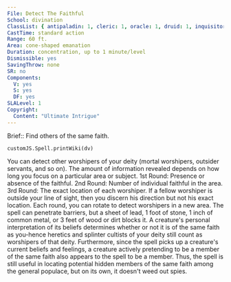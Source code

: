 ```yaml
---
File: Detect The Faithful
School: divination
ClassList: { antipaladin: 1, cleric: 1, oracle: 1, druid: 1, inquisitor: 1, paladin: 1, ranger: 1, shaman: 1 }
CastTime: standard action
Range: 60 ft.
Area: cone-shaped emanation
Duration: concentration, up to 1 minute/level
Dismissible: yes
SavingThrow: none
SR: no
Components:
  V: yes
  S: yes
  DF: yes
SLALevel: 1
Copyright:
  Content: "Ultimate Intrigue"
---
```

Brief:: Find others of the same faith.

```dataviewjs
customJS.Spell.printWiki(dv)
```

You can detect other worshipers of your deity (mortal worshipers, outsider servants, and so on). The amount of information revealed depends on how long you focus on a particular area or subject.  1st Round: Presence or absence of the faithful.  2nd Round: Number of individual faithful in the area.  3rd Round: The exact location of each worshiper. If a fellow worshiper is outside your line of sight, then you discern his direction but not his exact location.  Each round, you can rotate to detect worshipers in a new area. The spell can penetrate barriers, but a sheet of lead, 1 foot of stone, 1 inch of common metal, or 3 feet of wood or dirt blocks it. A creature's personal interpretation of its beliefs determines whether or not it is of the same faith as you-hence heretics and splinter cultists of your deity still count as worshipers of that deity. Furthermore, since the spell picks up a creature's current beliefs and feelings, a creature actively pretending to be a member of the same faith also appears to the spell to be a member. Thus, the spell is still useful in locating potential hidden members of the same faith among the general populace, but on its own, it doesn't weed out spies.
